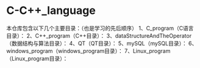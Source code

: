# C-C++_language
本仓库包含以下几个主要目录：（也是学习的先后顺序）
1、C_program（C语言目录）：
2、C++_program（C++目录）：
3、dataStructureAndTheOperator（数据结构与算法目录）：
4、QT（QT目录）：
5、mySQL（mySQL目录）：
6、windows_program（windows_program目录）：
7、Linux_program（Linux_program目录）：
